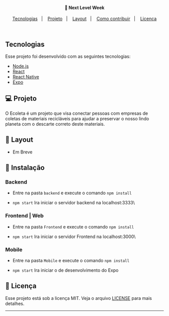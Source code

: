 
<h4 align="center">
  🚀 Next Level Week
</h4>

<p align="center">
  <a href="#rocket-tecnologias">Tecnologias</a>&nbsp;&nbsp;&nbsp;|&nbsp;&nbsp;&nbsp;
  <a href="#-projeto">Projeto</a>&nbsp;&nbsp;&nbsp;|&nbsp;&nbsp;&nbsp;
  <a href="#-layout">Layout</a>&nbsp;&nbsp;&nbsp;|&nbsp;&nbsp;&nbsp;
  <a href="#-como-contribuir">Como contribuir</a>&nbsp;&nbsp;&nbsp;|&nbsp;&nbsp;&nbsp;
  <a href="#memo-licença">Licença</a>
</p>

<br>

## Tecnologias

Esse projeto foi desenvolvido com as seguintes tecnologias:

- [Node.js](https://nodejs.org/en/)
- [React](https://reactjs.org)
- [React Native](https://facebook.github.io/react-native/)
- [Expo](https://expo.io/)

## 💻 Projeto

O Ecoleta é um projeto que visa conectar pessoas com empresas de coletas de materiais recicláveis para ajudar a preservar o nosso lindo planeta com o descarte correto deste materiais.

## 🔖 Layout

- Em Breve


## 🤔 Instalação

<h3>Backend</h3>
 
 - Entre na pasta `backend` e execute o comando `npm install` 

 - `npm start` Ira iniciar o servidor backend na localhost:3333\

 <h3>Frontend | Web</h3>
 
 - Entre na pasta `Frontend` e execute o comando `npm install` 

 - `npm start` Ira iniciar o servidor Frontend na localhost:3000\

 <h3>Mobile</h3>
 
 - Entre na pasta `Mobile` e execute o comando `npm install` 

 - `npm start` Ira iniciar o de desenvolvimento do Expo



## :memo: Licença

Esse projeto está sob a licença MIT. Veja o arquivo [LICENSE](LICENSE.md) para mais detalhes.

---
